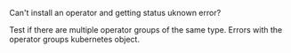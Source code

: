Can't install an operator and getting status uknown error?

Test if there are multiple operator groups of the same type. Errors with the operator groups kubernetes object.